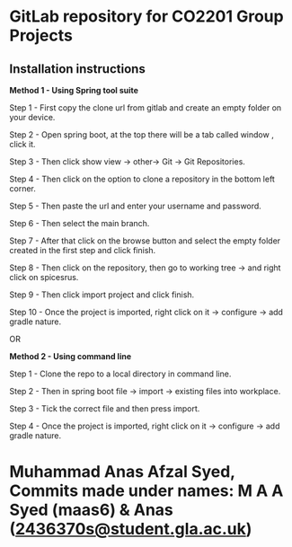 # GitLab repository for CO2201 Group Projects

## Installation instructions 

**Method 1 - Using Spring tool suite**

Step 1 - First copy the clone url from gitlab and create an empty folder on your device.

Step 2 - Open spring boot, at the top there will be a tab called window , click it. 

Step 3 - Then click show view -> other-> Git -> Git Repositories.

Step 4 - Then click on the option to clone a repository in the bottom left corner.

Step 5 - Then paste the url and enter your username and password.

Step 6 - Then select the main branch.

Step 7 - After that click on the browse button and select the empty folder created in the first step and click finish. 

Step 8 - Then click on the repository, then go to working tree -> and right click on spicesrus.

Step 9 - Then click import project and click finish.

Step 10 - Once the project is imported, right click on it -> configure -> add gradle nature.

OR

**Method 2 - Using command line**

Step 1 - Clone the repo to a local directory in command line.

Step 2 - Then in spring boot file -> import -> existing files into workplace.

Step 3 - Tick the correct file and then press import.

Step 4 - Once the project is imported, right click on it -> configure -> add gradle nature.

# Muhammad Anas Afzal Syed, Commits made under names: M A A Syed (maas6) & Anas (2436370s@student.gla.ac.uk)
